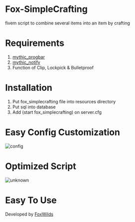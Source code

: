 # Fox-SimpleCrafting
fivem script to combine several items into an item by crafting
# Requirements
1. [mythic_progbar](https://github.com/HalCroves/mythic_progbar) 
2. [mythic_notify](https://github.com/JayMontana36/mythic_notify) 
3. Function of Clip, Lockpick & Bulletproof
# Installation
1. Put fox_simplecrafting file into resources directory
2. Put sql into database
3. Add (start fox_simplecrafting) on server.cfg
# Easy Config Customization
![config](https://user-images.githubusercontent.com/85074660/132694249-7c784047-5b2b-4e0b-9e59-04275dcc359d.png)
# Optimized Script
![unknown](https://user-images.githubusercontent.com/85074660/132694389-e7647ddf-87eb-4c08-b5a2-3c3187a3941b.png)
# Easy To Use
Developed by [FoxWilds](https://github.com/FoxWildss)
